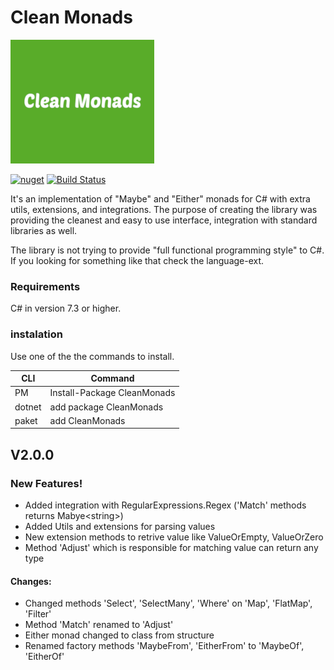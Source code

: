 # Clean Monads

![CleanMonads](https://github.com/Ja-rek/CleanMonads/blob/master/Icon.png?raw=true)

 [![nuget](https://img.shields.io/nuget/v/cleanmonads.svg)](https://www.nuget.org/packages/cleanmonads/) [![Build Status](https://travis-ci.org/Ja-rek/CleanMonads.svg?branch=master)](https://travis-ci.org/Ja-rek/CleanMonads)

It's an implementation of "Maybe" and "Either" monads for C# with extra utils, extensions, and integrations.
The purpose of creating the library was providing the cleanest and easy to use interface, integration with standard libraries as well.

The library is not trying to provide "full functional programming style" to C#.
If you looking for something like that check the language-ext.

### Requirements
C# in version 7.3 or higher.

### instalation
Use one of the the commands to install.

| CLI | Command |
| ------ | ------ |
| PM | Install-Package CleanMonads |
| dotnet | add package CleanMonads |
| paket | add CleanMonads |

## V2.0.0

### New Features!

  - Added integration with RegularExpressions.Regex ('Match' methods returns Mabye\<string\>)
  - Added Utils and extensions for parsing values
  - New extension methods to retrive value like ValueOrEmpty, ValueOrZero
  - Method 'Adjust' which is responsible for matching value can return any type
  
#### Changes:

  - Changed methods 'Select', 'SelectMany', 'Where' on 'Map', 'FlatMap', 'Filter'
  - Method 'Match' renamed to 'Adjust'
  - Either monad changed to class from structure
  - Renamed factory methods 'MaybeFrom', 'EitherFrom' to 'MaybeOf', 'EitherOf'
